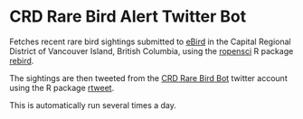 CRD Rare Bird Alert Twitter Bot
=================

Fetches recent rare bird sightings submitted to [eBird](http://www.ebird.org) 
in the Capital Regional District of Vancouver Island, British Columbia, using 
the [ropensci](http://ropensci.org/) R package 
[rebird](http://ropensci.org/tutorials/rebird_tutorial.html).

The sightings are then tweeted from the [CRD Rare Bird Bot](https://twitter.com/crd_rare_bird) twitter account using the R package 
[rtweet](https://cran.r-project.org/package=rtweet).

This is automatically run several times a day.
